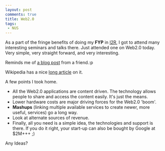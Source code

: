 ```yaml
---
layout: post
comments: true
title: Web2.0
tags:
 - NUS
---
```


As a part of the fringe benefits of doing my **FYP** in [I2R][0], I got to attend many interesting seminars and talks there. Just attended one on Web2.0 today. Very simple, very straight forward, and very interesting.

Reminds me of [a blog post][1] from a friend.:p

Wikipedia has a nice [long article][2] on it.

A few points I took home.

* All the Web2.0 applications are content driven. The technology allows people to share and access the content easily. It's just the means.
* Lower hardware costs are major driving forces for the Web2.0 'boom'.
* **Mashups** (linking multiple available services to create newer, more useful, services) go a long way.
* Look at alternate sources of revenue.
* Finally, all you need is a simple idea, the technologies and support is there. If you do it right, your start-up can also be bought by Google at $2M+++ ;)

Any Ideas?


[0]: http://www.i2r.a-star.edu.sg/
[1]: http://uzyn.com/
[2]: http://en.wikipedia.org/wiki/Web2.0
